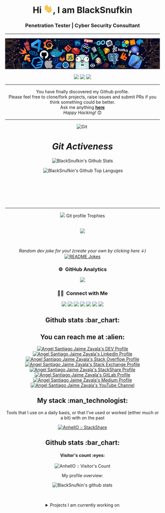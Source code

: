 <h1 align="center">Hi <img src="https://raw.githubusercontent.com/ABSphreak/ABSphreak/master/gifs/Hi.gif" width="30px">, I am BlackSnufkin </h1>
<h3 align="center">Penetration Tester | Cyber Security Consultant </h3>
<hr>
 <p align="center"><img src="https://raw.githubusercontent.com/KevinPatel04/KevinPatel04/master/header.png"></p>
 <p align="center">
  <img src="https://img.shields.io/badge/Focus-Infrastructure%20PT-brightgreen" />
  <img src="https://img.shields.io/badge/Lives%20at-Black%20Ocean-success" />
  <img src="https://img.shields.io/badge/Languages-PowerShell%20%26%20Python-brightgreen" />
</p>
<hr>

<div align="center">
You have finally discovered my Github profile. <br>
Please feel free to clone/fork projects, raise issues and submit PRs if you think something could be better. <br>
Ask me anything <a href="https://github.com/BlackSnufkin/BlackSnufkin/issues/new"><b>here</b></a><br>
<i>Happy Hacking!</i> 😊

</div>

<div align="center">

  
<hr>
  <p align="center">
 <img src="https://media.giphy.com/media/TEnXkcsHrP4YedChhA/giphy.gif" width="75px" alt="Git"/>&nbsp;<i><h1>Git Activeness</h1></i></p>
 
<p><img align="center" src="https://github-readme-stats.vercel.app/api/top-langs?username=BlackSnufkin&show_icons=true&locale=en&layout=compact&theme=chartreuse-dark" alt="BlackSnufkin's Github Stats" /></p>
<p>&nbsp;<img align="center" src="https://github-readme-stats.vercel.app/api?username=BlackSnufkin&show_icons=true&locale=en&theme=chartreuse-dark" alt="BlackSnufkin's Github Top Languges" width="410" />

<br><br><br><br><br>

<hr>

<p align="center"><img src="https://media.giphy.com/media/QaMcXSekUWx7aogAUr/giphy.gif" width="30" />&nbsp;Git profile Trophies</p><br>
<img align="center" src="https://github-profile-trophy.vercel.app/?username=KasRoudra&theme=onedark">
</p>
</br>
</br>
<i>Random dev joke for you! (create your own by clicking here ↓)</i><br>
<a href="https://readme-jokes.vercel.app"><img align="center" src="https://readme-jokes.vercel.app/api" alt="README Jokes"></a>

### ⚙️ &nbsp;GitHub Analytics

<p align="center">
<a href="https://github.com/BlackSufkin">

  <img height="180em" src="https://github-readme-stats-eight-theta.vercel.app/api/top-langs/?username=BlackSnufkin&layout=compact&langs_count=8&theme=algolia"/>
</a>
</p>


</p>

### 🤝🏻 &nbsp;Connect with Me

<p align="center">
<a href="https://www.adityavsingh.com"><img src="https://img.shields.io/badge/-adityavsingh.com-3423A6?style=flat&logo=Google-Chrome&logoColor=white"/></a>
<a href="https://linkedin.com/in/AVS1508"><img src="https://img.shields.io/badge/-Aditya%20Vikram%20Singh-0077B5?style=flat&logo=Linkedin&logoColor=white"/></a>
<a href="mailto:avsingh@umass.edu"><img src="https://img.shields.io/badge/-avsingh@umass.edu-D14836?style=flat&logo=Gmail&logoColor=white"/></a>
<a href="https://instagram.com/adityavs_"><img src="https://img.shields.io/badge/-@adityavs__-E4405F?style=flat&logo=Instagram&logoColor=white"/></a>
<a href="https://facebook.com/AVS1508"><img src="https://img.shields.io/badge/-@AVS1508-1877F2?style=flat&logo=Facebook&logoColor=white"/></a>
<a href="https://www.pinterest.ca/AVS1508"><img src="https://img.shields.io/badge/-@AVS1508-BD081C?style=flat&logo=Pinterest&logoColor=white"/></a>
<a href="https://www.behance.net/AVS1508"><img src="https://img.shields.io/badge/-@AVS1508-1769FF?style=flat&logo=Behance&logoColor=white"/></a>
</p>

<h2 align="center">Github stats :bar_chart:</h2>


<h2 align="center">You can reach me at :alien:</h2>

<p align="center">
  <a href="https://dev.to/anhello">
    <img src="https://d2fltix0v2e0sb.cloudfront.net/dev-badge.svg" alt="Angel Santiago Jaime Zavala's DEV Profile" height="30" width="30">
  </a>

  <a href="https://www.linkedin.com/in/angel-santiago-jaime-zavala-601813199/">
    <img src="https://www.vectorlogo.zone/logos/linkedin/linkedin-icon.svg" alt="Angel Santiago Jaime Zavala's LinkedIn Profile" height="30" width="30">
  </a>

  <a href="https://stackoverflow.com/users/2946413/angel-santiago-jaime-zavala?tab=profile">
    <img src="https://www.vectorlogo.zone/logos/stackoverflow/stackoverflow-icon.svg" alt="Angel Santiago Jaime Zavala's Stack Overflow Profile" height="30" width="30">
  </a>

  <a href="https://stackexchange.com/users/3525056/angel-santiago-jaime-zavala">
    <img src="https://www.vectorlogo.zone/logos/stackexchange/stackexchange-icon.svg" alt="Angel Santiago Jaime Zavala's Stack Exchange Profile" height="30" width="30">
  </a>

  <a href="https://stackshare.io/anhello">
    <img src="https://cdn.worldvectorlogo.com/logos/stackshare.svg" alt="Angel Santiago Jaime Zavala's StackShare Profile" height="30" width="30">
  </a>
  
  <a href="https://gitlab.com/AnhellO">
    <img src="https://www.vectorlogo.zone/logos/gitlab/gitlab-icon.svg" alt="Angel Santiago Jaime Zavala's GitLab Profile" height="30" width="30">
  </a>
  
  <a href="https://medium.com/@ajzavala">
    <img src="https://www.vectorlogo.zone/logos/medium/medium-tile.svg" alt="Angel Santiago Jaime Zavala's Medium Profile" height="30" width="30">
  </a>
  
  <a href="https://www.youtube.com/channel/UCPUwB4x7_6Dbvwsnfbe1yiQ">
    <img src="https://www.vectorlogo.zone/logos/youtube/youtube-icon.svg" alt="Angel Santiago Jaime Zavala's YouTube Channel" height="30" width="30">
  </a>
</p>

<h2 align="center">My stack :man_technologist:</h2>

<p align="center">Tools that I use on a daily basis, or that I've used or worked (either much or a bit) with on the past</p>
<p align="center">
  <a href="https://stackshare.io/anhello/my-personal-stack">
    <img src="http://img.shields.io/badge/tech-stack-0690fa.svg?style=flat" alt="AnhellO :: StackShare" />
  </a>
</p>

<h2 align="center">Github stats :bar_chart:</h2>

<h4 align="center">Visitor's count :eyes:</h4>

<p align="center"><img src="https://profile-counter.glitch.me/{AnhellO}/count.svg" alt="AnhellO :: Visitor's Count" /></p>




<div><p>My profile overview: </p></div>

![BlackSnufkin's github stats](https://github-readme-stats.vercel.app/api?username=BlackSnufkin&show_icons=true)
<br />
<br />
<br />
<details>
<summary>
  Projects I am currently working on
</summary>

<br />

[![ReadMe Card](https://github-readme-stats.vercel.app/api/pin/?username=BlackSnufkin&repo=PT-ToolKit)](https://github.com/BlackSnufkin/PT-ToolKit)


<br />



### 😜Here's a Joke for you:
<img src="https://readme-jokes.vercel.app/api" alt="Jokes Card" />
 

**Languages and Tools:**

<p>
  <code><img width="15%" src="https://www.vectorlogo.zone/logos/javascript/javascript-ar21.svg"></code>
  <code><a href="mailto:blacksnufkin42@protonmail.com"><img width="15%" src="https://www.vectorlogo.zone/logos/protonmail/protonmail-ar21.svg"></a></code>
  <code><img width="15%" src="https://www.vectorlogo.zone/logos/python/python-ar21.svg"></code>
  <code><img width="15%" src="https://www.vectorlogo.zone/logos/golang/golang-ar21.svg"></code>
  <br />
</p>

---




